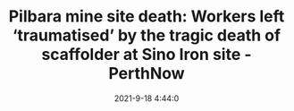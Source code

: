 ---
"title": "Pilbara mine site death: Workers left ‘traumatised’ by the tragic death of scaffolder at Sino Iron site - PerthNow"
"date": "2021-9-18 4:44:0"
"feed_name": "GOOGLENEWSMINING"
"feed_website": "https://news.google.com/search?q=mining%2Bincident&hl=en-US&gl=US&ceid=US:en"
"feed_rss": "https://news.google.com/rss/search?q=mining%2Bincident&hl=en-US&gl=US&ceid=US:en"
"link": "https://www.perthnow.com.au/news/wa/pilbara-mine-site-death-workers-left-traumatised-by-the-tragic-death-of-scaffolder-at-sino-iron-site-ng-b882009916z"
"file": "_posts/2021-1-1-8b49165fb6bbafbdb2592db69e403d481fe6924a.md"
"accident": "0"
"drilling": "0"
"dead": "0"
"injured": "0"
---